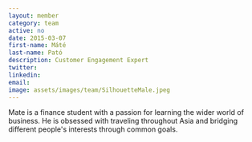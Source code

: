 ```yaml
---
layout: member
category: team
active: no
date: 2015-03-07
first-name: Máté
last-name: Pató
description: Customer Engagement Expert
twitter:
linkedin:
email:
image: assets/images/team/SilhouetteMale.jpeg
---
```

Mate is a finance student with a passion for learning the wider world of business. He is obsessed with traveling throughout Asia and bridging different people's interests through common goals.

